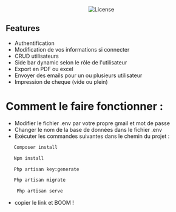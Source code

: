 
<p align="center"><img src="https://i.postimg.cc/8fvqt3Zz/armadillofull-inverted.png" alt="License"></a></p>


## Features

- Authentification
- Modification de vos informations si connecter
- CRUD utilisateurs
- Side bar dynamic selon le rôle de l'utilisateur
- Export en PDF ou excel
- Envoyer des emails pour un ou plusieurs utilisateur
- Impression de cheque (vide ou plein)

# Comment le faire fonctionner :

 - Modifier le fichier .env par votre propre gmail et mot de passe
 - Changer le nom de la base de données dans le fichier .env
 - Exécuter les commandes suivantes dans le chemin du projet :

 ```sh
    Composer install
 ```
 ```sh
    Npm install
 ```
 ```sh
    Php artisan key:generate
 ```
 ```sh
    Php artisan migrate
```
```sh
    Php artisan serve
```
 - copier le link et BOOM ! 